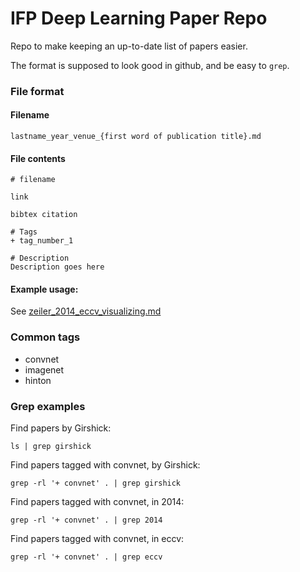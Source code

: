 IFP Deep Learning Paper Repo
============================
Repo to make keeping an up-to-date list of papers easier.

The format is supposed to look good in github, and be easy to `grep`.

### File format
#### Filename
```
lastname_year_venue_{first word of publication title}.md
```  

#### File contents
```
# filename

link

bibtex citation

# Tags  
+ tag_number_1

# Description  
Description goes here
```
#### Example usage:
See [zeiler_2014_eccv_visualizing.md](zeiler_2014_eccv_visualizing.md)

### Common tags
+ convnet  
+ imagenet  
+ hinton  

### Grep examples
Find papers by Girshick:  
```
ls | grep girshick
```  
Find papers tagged with convnet, by Girshick:  
```
grep -rl '+ convnet' . | grep girshick
```  
Find papers tagged with convnet, in 2014:  
```
grep -rl '+ convnet' . | grep 2014
```  
Find papers tagged with convnet, in eccv:  
```
grep -rl '+ convnet' . | grep eccv
```  

